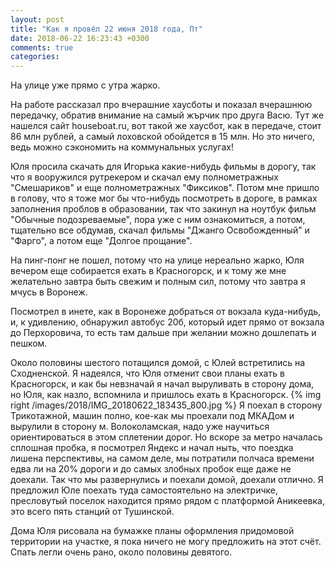 ```yaml
---
layout: post
title: "Как я провёл 22 июня 2018 года, Пт"
date: 2018-06-22 16:23:43 +0300
comments: true
categories: 
---
```

На улице уже прямо с утра жарко.

На работе рассказал про вчерашние хаусботы и показал вчерашнюю передачку, обратив внимание на самый жърчик про друга Васю. Тут же нашелся сайт houseboat.ru, вот такой же хаусбот, как в передаче, стоит 86 млн рублей, а самый лоховской обойдется в 15 млн. Но это ничего, ведь можно сэкономить на коммунальных услугах!

Юля просила скачать для Игорька какие-нибудь фильмы в дорогу, так что я вооружился рутрекером и скачал ему полнометражных "Смешариков" и еще полнометражных "Фиксиков". Потом мне пришло в голову, что я тоже мог бы что-нибудь посмотреть в дороге, в рамках заполнения проблов в образовании, так что закинул на ноутбук фильм "Обычные подозреваемые", пора уже с ним ознакомиться, а потом, тщательно все обдумав, скачал фильмы "Джанго Освобожденный" и "Фарго", а потом еще "Долгое прощание".

На пинг-понг не пошел, потому что на улице нереально жарко, Юля вечером еще собирается ехать в Красногорск, и к тому же мне желательно завтра быть свежим и полным сил, потому что завтра я мчусь в Воронеж.

Посмотрел в инете, как в Воронеже добраться от вокзала куда-нибудь, и, к удивлению, обнаружил автобус 20б, который идет прямо от вокзала до Перхоровича, то есть там дальше при желании можно дошлепать и пешком. 

Около половины шестого потащился домой, с Юлей встретились на Сходненской. Я надеялся, что Юля отменит свои планы ехать в Красногорск, и как бы невзначай я начал выруливать в сторону дома, но Юля, как назло, вспомнила и пришлось ехать в Красногорск. {% img right /images/2018/IMG_20180622_183435_800.jpg %} Я поехал в сторону Трикотажной, машин полно, кое-как мы проехали под МКАДом и вырулили в сторону м. Волоколамская, надо уже научиться ориентироваться в этом сплетении дорог. Но вскоре за метро началась сплошная пробка, я посмотрел Яндекс и начал ныть, что поездка лишена перспективы, на самом деле, мы потратили полчаса времени едва ли на 20% дороги и до самых злобных пробок еще даже не доехали. Так что мы развернулись и поехали домой, доехали отлично. Я предложил Юле поехать туда самостоятельно на электричке, пресловутый поселок находится прямо рядом с платформой Аникеевка, это всего пять станций от Тушинской. 

Дома Юля рисовала на бумажке планы оформления придомовой территории на участке, я пока ничего не могу предложить на этот счёт. Спать легли очень рано, около половины девятого.